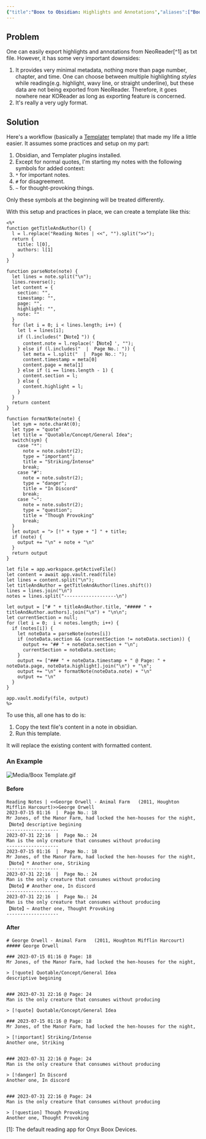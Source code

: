 ```yaml
---
{"title":"Boox to Obsidian: Highlights and Annotations","aliases":["Boox to Obsidian: Highlights and Annotations"],"created":"2023-08-01T13:46:56+06:00","updated":"2023-08-01T14:08:06+06:00","dg-publish":true,"dg-note-icon":2,"tags":["obsidian","boox","neoreader","how-to"],"dg-path":"Writings/Technical/HowTos/Boox to Obsidian_ Highlights and Annotations.md","permalink":"/writings/technical/how-tos/boox-to-obsidian-highlights-and-annotations/","dgPassFrontmatter":true,"noteIcon":2}
---
```


## Problem
One can easily export highlights and annotations from NeoReader[^1] as txt file. However, it has some very important downsides:
1. It provides very minimal metadata, nothing more than page number, chapter, and time. One can choose between multiple highlighting *styles* while reading(e.g. highlight, wavy line, or straight underline), but these data are not being exported from NeoReader. Therefore, it goes nowhere near KOReader as long as exporting feature is concerned.
2. It's really a very ugly format.

## Solution
Here's a workflow (basically a [Templater](https://silentvoid13.github.io/Templater/) template) that made my life a little easier. It assumes some practices and setup on my part:
1. Obsidian, and Templater plugins installed.
2. Except for normal quotes, I'm starting my notes with the following symbols for added context:
  1. `*` for important notes.
  2. `#` for disagreement.
  3. `~` for thought-provoking things.

Only these symbols at the beginning will be treated differently.

With this setup and practices in place, we can create a template like this:

```
<%* 
function getTitleAndAuthor(l) {
  l = l.replace("Reading Notes | <<", "").split(">>");
  return {
    title: l[0],
    authors: l[1]
  }
}

function parseNote(note) {
  let lines = note.split("\n");
  lines.reverse();
  let content = {
    section: "",
    timestamp: "",
    page: "",
    highlight: "",
    note: ""
  }
  for (let i = 0; i < lines.length; i++) {
    let l = lines[i];
    if (l.includes("【Note】")) {
      content.note = l.replace('【Note】', "");
    } else if (l.includes("  |  Page No.: ")) {
      let meta = l.split("  |  Page No.: ");
      content.timestamp = meta[0]
      content.page = meta[1]
    } else if (i == lines.length - 1) {
      content.section = l;
    } else {
      content.highlight = l;
    }
  }
  return content
}

function formatNote(note) {
  let sym = note.charAt(0);
  let type = "quote"
  let title = "Quotable/Concept/General Idea";
  switch(sym) {
    case "*":
      note = note.substr(2);
      type = "important";
      title = "Striking/Intense"
      break;
    case "#":
      note = note.substr(2);
      type = "danger";
      title = "In Discord"
      break;
    case "~":
      note = note.substr(2);
      type = "question";
      title = "Though Provoking"
      break;
  }
  let output = "> [!" + type + "] " + title;
  if (note) {
    output += "\n" + note + "\n"
  }
  return output
}

let file = app.workspace.getActiveFile()
let content = await app.vault.read(file)
let lines = content.split("\n");
let titleAndAuthor = getTitleAndAuthor(lines.shift())
lines = lines.join("\n")
notes = lines.split("-------------------\n")

let output = ["# " + titleAndAuthor.title, "##### " + titleAndAuthor.authors].join("\n") + "\n\n";
let currentSection = null;
for (let i = 0;  i < notes.length; i++) {
  if (notes[i]) {
    let noteData = parseNote(notes[i])
    if (noteData.section && (currentSection != noteData.section)) {
      output += "## " + noteData.section + "\n";
      currentSection = noteData.section;
    }
    output += ["### " + noteData.timestamp + " @ Page: " + noteData.page, noteData.highlight].join("\n") + "\n";
    output += "\n" + formatNote(noteData.note) + "\n"
    output += "\n"
  }
}

app.vault.modify(file, output)
%>
```

To use this, all one has to do is:
1. Copy the text file's content in a note in obsidian.
2. Run this template.

It will replace the existing content with formatted content.

### An Example
![Media/Boox Template.gif](/img/user/Media/Boox%20Template.gif)

#### Before
```
Reading Notes | <<George Orwell - Animal Farm   (2011, Houghton Mifflin Harcourt)>>George Orwell
2023-07-15 01:16  |  Page No.: 18
Mr Jones, of the Manor Farm, had locked the hen-houses for the night,
【Note】descriptive begining
-------------------
2023-07-31 22:16  |  Page No.: 24
Man is the only creature that consumes without producing
-------------------
2023-07-15 01:16  |  Page No.: 18
Mr Jones, of the Manor Farm, had locked the hen-houses for the night,
【Note】* Another one, Striking
-------------------
2023-07-31 22:16  |  Page No.: 24
Man is the only creature that consumes without producing
【Note】# Another one, In discord
-------------------
2023-07-31 22:16  |  Page No.: 24
Man is the only creature that consumes without producing
【Note】~ Another one, Thought Provoking
-------------------
```

#### After
```
# George Orwell - Animal Farm   (2011, Houghton Mifflin Harcourt)
##### George Orwell

### 2023-07-15 01:16 @ Page: 18
Mr Jones, of the Manor Farm, had locked the hen-houses for the night,

> [!quote] Quotable/Concept/General Idea
descriptive begining


### 2023-07-31 22:16 @ Page: 24
Man is the only creature that consumes without producing

> [!quote] Quotable/Concept/General Idea

### 2023-07-15 01:16 @ Page: 18
Mr Jones, of the Manor Farm, had locked the hen-houses for the night,

> [!important] Striking/Intense
Another one, Striking


### 2023-07-31 22:16 @ Page: 24
Man is the only creature that consumes without producing

> [!danger] In Discord
Another one, In discord


### 2023-07-31 22:16 @ Page: 24
Man is the only creature that consumes without producing

> [!question] Though Provoking
Another one, Thought Provoking
```

[1]: The default reading app for Onyx Boox Devices.